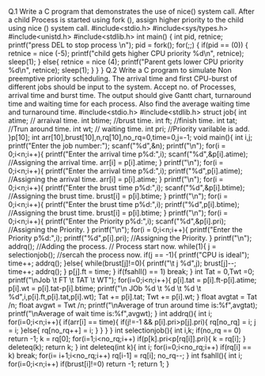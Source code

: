 Q.1 Write a C program that demonstrates the use of nice() system call. After a child Process is started using fork (), assign higher priority to the child using 
nice () system call.
#include<stdio.h>
#include<sys/types.h>
#include<unistd.h>
#include<stdlib.h>
int main() {
int pid, retnice; 
printf("press DEL to stop process \n"); 
pid = fork();
for(;;)
{
if(pid == (0))
{
retnice = nice (-5); 
printf("child gets higher CPU priority %d\n", retnice);
sleep(1);
}
else{
retnice = nice (4);
printf("Parent gets lower CPU priority %d\n", retnice);
sleep(1);
}
}
}
Q.2 Write a C program to simulate Non preemptive priority scheduling. The arrival time and first CPU-burst of different jobs should be input to the 
system. Accept no. of Processes, arrival time and burst time. The output should give Gantt chart, turnaround time and waiting time for each process. Also find the average 
waiting time and turnaround time.
#include<stdio.h>
#include<stdlib.h>
struct job{
int atime; // arraival time.
int btime; //brust time.
int ft; //finish time.
int tat; //Trun around time.
int wt; // waiting time.
int pri; //Priority varilable is add.
}p[10];
int arr[10],brust[10],n,rq[10],no_rq=0,time=0,j=-1;
void main(){
int i,j;
printf("Enter the job number:");
scanf("%d",&n);
printf("\n");
for(i = 0;i<n;i++){
printf("Enter the arrival time p%d:",i);
scanf("%d",&p[i].atime); //Assigning the arrival time.
arr[i] = p[i].atime;
}
printf("\n");
for(i = 0;i<n;i++){
printf("Enter the arrival time p%d:",i);
printf("%d",p[i].atime); //Assigning the arrival time.
arr[i] = p[i].atime;
}
printf("\n");
for(i = 0;i<n;i++){
printf("Enter the brust time p%d:",i);
scanf("%d",&p[i].btime); //Assigning the brust time.
brust[i] = p[i].btime;
}
printf("\n");
for(i = 0;i<n;i++){
printf("Enter the brust time p%d:",i);
printf("%d",p[i].btime); //Assigning the brust time.
brust[i] = p[i].btime;
}
printf("\n");
for(i = 0;i<n;i++){
printf("Enter the Priority p%d:",i);
scanf("%d",&p[i].pri); //Assigning the Priority.
}
printf("\n");
for(i = 0;i<n;i++){
printf("Enter the Priority p%d:",i);
printf("%d",p[i].pri); //Assigning the Priority.
}
printf("\n");
addrq(); //Adding the process.
// Process start now.
while(1){
j = selectionjob(); //sercah the process now.
if(j == -1){
printf("CPU is ideal");
time++;
addrq(); 
}else{
while(brust[j]!=0){
printf("\t j %d",j);
brust[j]--;
time++;
addrq();
}
p[j].ft = time;
}
if(fsahll() == 1)
break;
}
int Tat = 0,Twt =0;
printf("\nJob \t FT \t TAT \t WT");
for(i=0;i<n;i++){
p[i].tat = p[i].ft-p[i].atime;
p[i].wt = p[i].tat-p[i].btime;
printf("\n JOb %d \t %d \t %d \t %d",i,p[i].ft,p[i].tat,p[i].wt);
Tat += p[i].tat;
Twt += p[i].wt;
}
float avgtat = Tat /n;
float avgwt = Twt /n;
printf("\nAverage of trun around time is:%f",avgtat);
printf("\nAverage of wait time is:%f",avgwt);
}
int addrq(){
int i;
for(i=0;i<n;i++){
if(arr[i] == time){
if(j!=-1 && p[i].pri>p[j].pri){
rq[no_rq] = i;
j = i;
}else{
rq[no_rq++] = i;
}
}
}
}
int selectionjob(){
int i,k;
if(no_rq == 0)
return -1;
k = rq[0];
for(i=1;i<no_rq;i++)
if(p[k].pri<p[rq[i]].pri){
k = rq[i];
}
deleteq(k);
return k;
}
int deleteq(int k){
int i;
for(i=0;i<no_rq;i++)
if(rq[i] == k)
break;
for(i= i+1;i<no_rq;i++)
rq[i-1] = rq[i];
no_rq--;
}
int fsahll(){
int i;
for(i=0;i<n;i++)
if(brust[i]!=0)
return -1;
return 1; 
}
